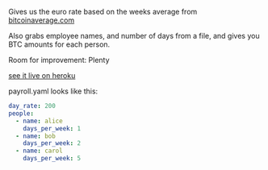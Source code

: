 
Gives us the euro rate based on the weeks average from [bitcoinaverage.com](https://bitcoinaverage.com)

Also grabs employee names, and number of days from a file, and gives you BTC amounts for each person.  

Room for improvement: Plenty

[see it live on heroku](https://infinite-escarpment-24049.herokuapp.com/)

payroll.yaml looks like this:
```yaml
day_rate: 200
people: 
  - name: alice
    days_per_week: 1
  - name: bob
    days_per_week: 2
  - name: carol
    days_per_week: 5
```

